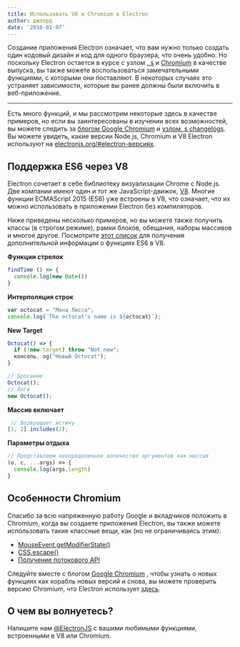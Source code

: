 ```yaml
---
title: Использовать V8 и Chromium в Electron
author: джлорд
date: '2016-01-07'
---
```


Создание приложения Electron означает, что вам нужно только создать один кодовый дизайн и код для одного браузера, что очень удобно. Но поскольку Electron остается в курсе с узлом [. s](http://nodejs.org) и [Chromium](https://www.chromium.org) в качестве выпуска, вы также можете воспользоваться замечательными функциями, с которыми они поставляют. В некоторых случаях это устраняет зависимости, которые вы ранее должны были включить в веб-приложение.

---

Есть много функций, и мы рассмотрим некоторые здесь в качестве примеров, но если вы заинтересованы в изучении всех возможностей, вы можете следить за [блогом Google Chromium](http://blog.chromium.org) и [узлом. s changelogs](https://nodejs.org/en/download/releases). Вы можете увидеть, какие версии Node.js, Chromium и V8 Electron используют на [electronjs.org/#electron-версиях](https://electronjs.org/#electron-versions).

## Поддержка ES6 через V8

Electron сочетает в себе библиотеку визуализации Chrome с Node.js. Две компании имеют один и тот же JavaScript-движок, [V8](https://developers.google.com/v8). Многие функции ECMAScript 2015 (ES6) уже встроены в V8, что означает, что их можно использовать в приложении Electron без компиляторов.

Ниже приведены несколько примеров, но вы можете также получить классы (в строгом режиме), рамки блоков, обещания, наборы массивов и многое другое. Посмотрите [этот список](https://nodejs.org/en/docs/es6/) для получения дополнительной информации о функциях ES6 в V8.

**Функции стрелок**

```js
findTime () => {
  console.log(new Date())
}
```
**Интерполяция строк**

```js
var octocat = "Мона Лисса";
console.log(`The octocat's name is ${octocat}`);
```

**New Target**

```js
Octocat() => {
  if (!new.target) throw "Not new";
  консоль. og("Новый Octocat");
}

// Бросание
Octocat();
// Логи
new Octocat();
```

**Массив включает**

```js
 // Возвращает истину
[1, 2].includes(2);
```

**Параметры отдыха**

```js
// Представляем неопределенное количество аргументов как массив
(o, c, ...args) => {
  console.log(args.length)
}
```

## Особенности Chromium

Спасибо за всю напряженную работу Google и вкладчиков положить в Chromium, когда вы создаете приложения Electron, вы также можете использовать такие классные вещи, как (но не ограничиваясь этим):

- [MouseEvent.getModifierState()](https://googlechrome.github.io/samples/mouseevent-get-modifier-state/index.html)
- [CSS.escape()](https://googlechrome.github.io/samples/css-escape/index.html)
- [Получение потокового API](https://googlechrome.github.io/samples/fetch-api/fetch-response-stream.html)

Следуйте вместе с блогом [Google Chromium](http://blog.chromium.org) , чтобы узнать о новых функциях как корабль новых версий и снова, вы можете проверить версию Chromium, что Electron использует [здесь](https://electronjs.org/#electron-versions).

## О чем вы волнуетесь?

Напишите нам [@ElectronJS](https://twitter.com/electronjs) с вашими любимыми функциями, встроенными в V8 или Chromium.

